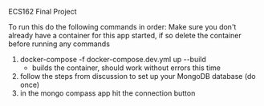 ECS162 Final Project

To run this do the following commands in order:
Make sure you don't already have a container for this app started, if so delete the container before running any commands
1. docker-compose -f docker-compose.dev.yml up --build 
    * builds the container, should work without errors this time
2. follow the steps from discussion to set up your MongoDB database (do once)
3. in the mongo compass app hit the connection button

